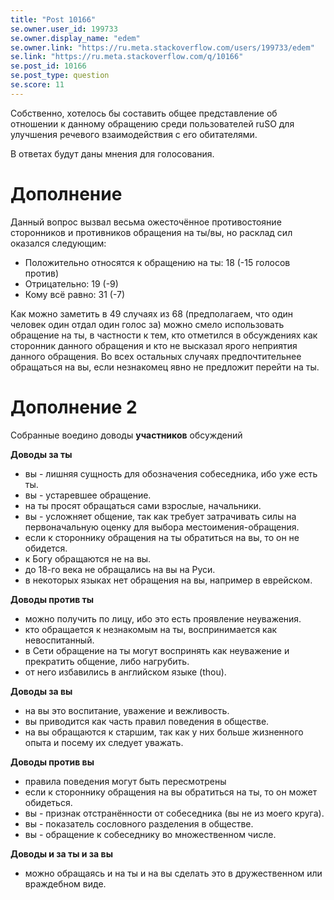 ```yaml
---
title: "Post 10166"
se.owner.user_id: 199733
se.owner.display_name: "edem"
se.owner.link: "https://ru.meta.stackoverflow.com/users/199733/edem"
se.link: "https://ru.meta.stackoverflow.com/q/10166"
se.post_id: 10166
se.post_type: question
se.score: 11
---
```

<p>Собственно, хотелось бы составить общее представление об отношении к данному обращению среди пользователей ruSO для улучшения речевого взаимодействия с его обитателями.</p>

<p>В ответах будут даны мнения для голосования.</p>

<h1>Дополнение</h1>

<p>Данный вопрос вызвал весьма ожесточённое противостояние сторонников и противников обращения на ты/вы, но расклад сил оказался следующим:</p>

<ul>
<li>Положительно относятся к обращению на ты: 18 (-15 голосов против)</li>
<li>Отрицательно: 19 (-9)</li>
<li>Кому всё равно: 31 (-7)</li>
</ul>

<p>Как можно заметить в 49 случаях из 68 (предполагаем, что один человек один отдал один голос за) можно смело использовать обращение на ты, в частности к тем, кто отметился в обсуждениях как сторонник данного обращения и кто не высказал ярого неприятия данного обращения. Во всех остальных случаях предпочтительнее обращаться на вы, если незнакомец явно не предложит перейти на ты.</p>

<h1>Дополнение 2</h1>

<p>Собранные воедино доводы <strong>участников</strong> обсуждений</p>

<p><strong>Доводы за ты</strong></p>

<ul>
<li>вы - лишняя сущность для обозначения собеседника, ибо уже есть ты.</li>
<li>вы - устаревшее обращение.</li>
<li>на ты просят обращаться сами взрослые, начальники.</li>
<li>вы - усложняет общение, так как требует затрачивать силы на первоначальную оценку для выбора местоимения-обращения.</li>
<li>если к стороннику обращения на ты обратиться на вы, то он не обидется.</li>
<li>к Богу обращаются не на вы.</li>
<li>до 18-го века не обращались на вы на Руси.</li>
<li>в некоторых языках нет обращения на вы, например в еврейском.</li>
</ul>

<p><strong>Доводы против ты</strong></p>

<ul>
<li>можно получить по лицу, ибо это есть проявление неуважения.</li>
<li>кто обращается к незнакомым на ты, воспринимается как невоспитанный.</li>
<li>в Сети обращение на ты могут воспринять как неуважение и прекратить общение, либо нагрубить.</li>
<li>от него избавились в английском языке (thou).</li>
</ul>

<p><strong>Доводы за вы</strong></p>

<ul>
<li>на вы это воспитание, уважение и вежливость.</li>
<li>вы приводится как часть правил поведения в обществе.</li>
<li>на вы обращаются к старшим, так как у них больше жизненного опыта и посему их следует уважать.</li>
</ul>

<p><strong>Доводы против вы</strong></p>

<ul>
<li>правила поведения могут быть пересмотрены</li>
<li>если к стороннику обращения на вы обратиться на ты, то он может обидеться.</li>
<li>вы - признак отстранённости от собеседника (вы не из моего круга).</li>
<li>вы - показатель сословного разделения в обществе.</li>
<li>вы - обращение к собеседнику во множественном числе.</li>
</ul>

<p><strong>Доводы и за ты и за вы</strong></p>

<ul>
<li>можно обращаясь и на ты и на вы сделать это в дружественном или враждебном виде.</li>
</ul>
